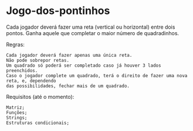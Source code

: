 # Jogo-dos-pontinhos

Cada jogador deverá fazer uma reta (vertical ou horizontal) entre dois pontos. 
Ganha aquele que completar o maior número de quadradinhos.

Regras:
	
	Cada jogador deverá fazer apenas uma única reta.
	Não pode sobrepor retas.
	Um quadrado só poderá ser completado caso já houver 3 lados preenchidos.
	Caso o jogador complete um quadrado, terá o direito de fazer uma nova reta, e, dependendo
	das possibilidades, fechar mais de um quadrado.

Requisitos (até o momento):

	Matriz;
	Funções;
	Strings;
	Estruturas condicionais;
